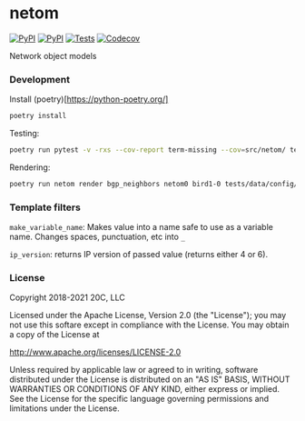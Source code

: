 
# netom

[![PyPI](https://img.shields.io/pypi/v/netom.svg?maxAge=3600)](https://pypi.python.org/pypi/netom)
[![PyPI](https://img.shields.io/pypi/pyversions/netom.svg?maxAge=3600)](https://pypi.python.org/pypi/netom)
[![Tests](https://github.com/20c/netom/workflows/tests/badge.svg)](https://github.com/20c/netom)
[![Codecov](https://img.shields.io/codecov/c/github/20c/netom/master.svg?maxAge=3600)](https://codecov.io/github/20c/netom)

Network object models


### Development

Install (poetry)[https://python-poetry.org/]

```sh
poetry install
```

Testing:
```sh
poetry run pytest -v -rxs --cov-report term-missing --cov=src/netom/ tests/
```

Rendering:

```sh
poetry run netom render bgp_neighbors netom0 bird1-0 tests/data/config/bgp/neighbors.yml
```

### Template filters

`make_variable_name`: Makes value into a name safe to use as a variable name. Changes spaces, punctuation, etc into `_`

`ip_version`: returns IP version of passed value (returns either 4 or 6).


### License

Copyright 2018-2021 20C, LLC

Licensed under the Apache License, Version 2.0 (the "License");
you may not use this softare except in compliance with the License.
You may obtain a copy of the License at

   http://www.apache.org/licenses/LICENSE-2.0

Unless required by applicable law or agreed to in writing, software
distributed under the License is distributed on an "AS IS" BASIS,
WITHOUT WARRANTIES OR CONDITIONS OF ANY KIND, either express or implied.
See the License for the specific language governing permissions and
limitations under the License.
